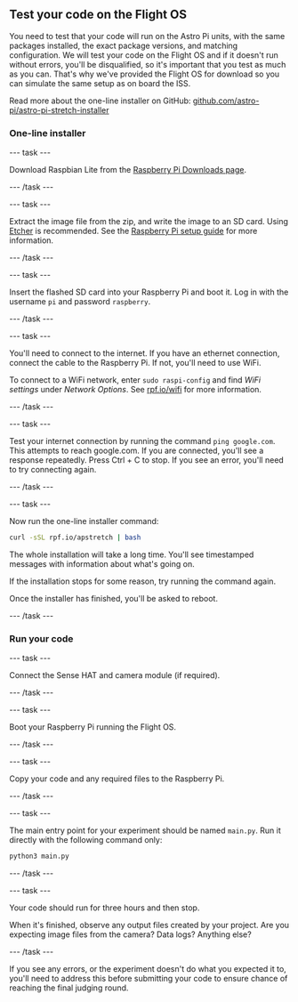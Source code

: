 ## Test your code on the Flight OS

You need to test that your code will run on the Astro Pi units, with the same packages installed, the exact package versions, and matching configuration. We will test your code on the Flight OS and if it doesn't run without errors, you'll be disqualified, so it's important that you test as much as you can. That's why we've provided the Flight OS for download so you can simulate the same setup as on board the ISS.

Read more about the one-line installer on GitHub: [github.com/astro-pi/astro-pi-stretch-installer](https://github.com/astro-pi/astro-pi-stretch-installer)

### One-line installer

--- task ---

Download Raspbian Lite from the [Raspberry Pi Downloads page](https://www.raspberrypi.org/downloads/raspbian/).

--- /task ---

--- task ---

Extract the image file from the zip, and write the image to an SD card. Using [Etcher](https://www.balena.io/etcher/) is recommended. See the [Raspberry Pi setup guide](https://projects.raspberrypi.org/en/projects/raspberry-pi-setting-up) for more information.

--- /task ---

--- task ---

Insert the flashed SD card into your Raspberry Pi and boot it. Log in with the username `pi` and password `raspberry`.

--- /task ---

--- task ---

You'll need to connect to the internet. If you have an ethernet connection, connect the cable to the Raspberry Pi. If not, you'll need to use WiFi.

To connect to a WiFi network, enter `sudo raspi-config` and find *WiFi settings* under *Network Options*. See [rpf.io/wifi](http://rpf.io/wifi) for more information.

--- /task ---

--- task ---

Test your internet connection by running the command `ping google.com`. This attempts to reach google.com. If you are connected, you'll see a response repeatedly. Press Ctrl + C to stop. If you see an error, you'll need to try connecting again.

--- /task ---

--- task ---

Now run the one-line installer command:

```bash
curl -sSL rpf.io/apstretch | bash
```

The whole installation will take a long time. You'll see timestamped messages with information about what's going on.

If the installation stops for some reason, try running the command again.

Once the installer has finished, you'll be asked to reboot.

--- /task ---

### Run your code

--- task ---

Connect the Sense HAT and camera module (if required).

--- /task ---

--- task ---

Boot your Raspberry Pi running the Flight OS.

--- /task ---

--- task ---

Copy your code and any required files to the Raspberry Pi.

--- /task ---

--- task ---

The main entry point for your experiment should be named `main.py`. Run it directly with the following command only:

```bash
python3 main.py
```

--- /task ---

--- task ---

Your code should run for three hours and then stop.

When it's finished, observe any output files created by your project. Are you expecting image files from the camera? Data logs? Anything else?

--- /task ---

If you see any errors, or the experiment doesn't do what you expected it to, you'll need to address this before submitting your code to ensure chance of reaching the final judging round.
